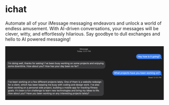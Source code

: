 # ichat

Automate all of your iMessage messaging endeavors and unlock a world of endless amusement.
With AI-driven conversations, your messages will be clever, witty, and effortlessly hilarious.
Say goodbye to dull exchanges and hello to AI powered messaging!

![example](https://github.com/Bruception/ichat/blob/main/images/example.png)

